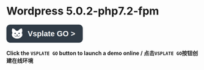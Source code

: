 # Wordpress 5.0.2-php7.2-fpm

<a href="https://www.vsplate.com/?docker-compose=https://github.com/vsplate/dcenvs/wordpress/5.0.2-php7.2-fpm"><img alt="VSPLATE GO" src="https://raw.githubusercontent.com/vsplate/images/master/vsgo_btn.png" width="200px"></a>

**Click the `VSPLATE GO` button to launch a demo online / 点击`VSPLATE GO`按钮创建在线环境**
